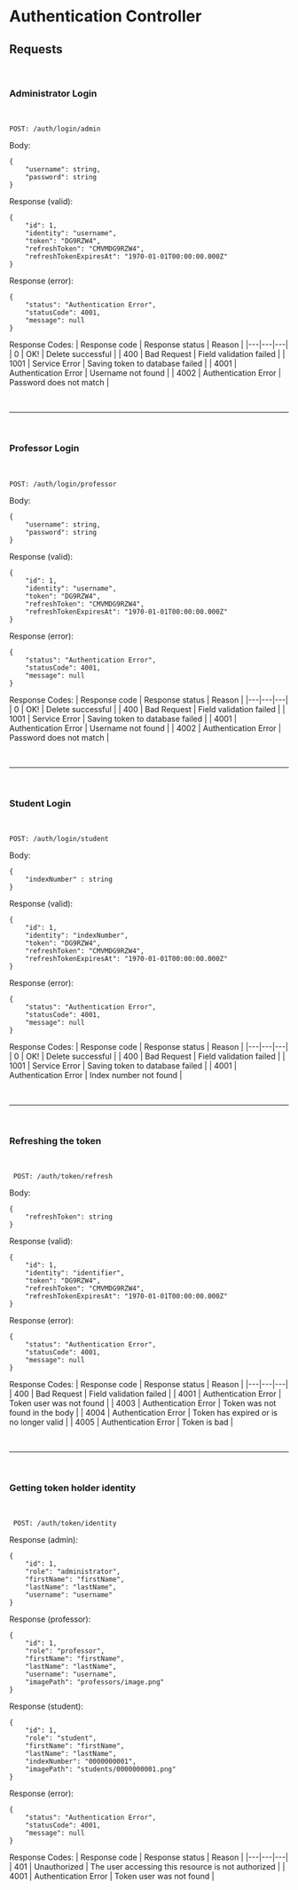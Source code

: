 # **Authentication Controller**

## **Requests**

<br>

### **Administrator Login**
<br>

```POST: /auth/login/admin```

Body:
```
{
    "username": string,
    "password": string
}
```

Response (valid):

```
{
    "id": 1,
    "identity": "username",
    "token": "DG9RZW4",
    "refreshToken": "CMVMDG9RZW4",
    "refreshTokenExpiresAt": "1970-01-01T00:00:00.000Z"
}
```

Response (error):

```
{
    "status": "Authentication Error",
    "statusCode": 4001,
    "message": null
}
```

Response Codes:
| Response code | Response status | Reason |
|---|---|---|
| 0 | OK! | Delete successful |
| 400 | Bad Request | Field validation failed |
| 1001 | Service Error | Saving token to database failed |
| 4001 | Authentication Error | Username not found |
| 4002 | Authentication Error | Password does not match |

<br>

---

<br>

### **Professor Login**
<br>

```POST: /auth/login/professor```

Body:
```
{
    "username": string,
    "password": string
}
```

Response (valid):

```
{
    "id": 1,
    "identity": "username",
    "token": "DG9RZW4",
    "refreshToken": "CMVMDG9RZW4",
    "refreshTokenExpiresAt": "1970-01-01T00:00:00.000Z"
}
```

Response (error):

```
{
    "status": "Authentication Error",
    "statusCode": 4001,
    "message": null
}
```

Response Codes:
| Response code | Response status | Reason |
|---|---|---|
| 0 | OK! | Delete successful |
| 400 | Bad Request | Field validation failed |
| 1001 | Service Error | Saving token to database failed |
| 4001 | Authentication Error | Username not found |
| 4002 | Authentication Error | Password does not match |

<br>

---

<br>

### **Student Login**
<br>

```POST: /auth/login/student```

Body:
```
{
    "indexNumber" : string
}
```

Response (valid):

```
{
    "id": 1,
    "identity": "indexNumber",
    "token": "DG9RZW4",
    "refreshToken": "CMVMDG9RZW4",
    "refreshTokenExpiresAt": "1970-01-01T00:00:00.000Z"
}
```

Response (error):

```
{
    "status": "Authentication Error",
    "statusCode": 4001,
    "message": null
}
```

Response Codes:
| Response code | Response status | Reason |
|---|---|---|
| 0 | OK! | Delete successful |
| 400 | Bad Request | Field validation failed |
| 1001 | Service Error | Saving token to database failed |
| 4001 | Authentication Error | Index number not found |

<br>

---

<br>

### **Refreshing the token**
<br>

``` POST: /auth/token/refresh```

Body:
```
{
    "refreshToken": string
}
```

Response (valid):
```
{
    "id": 1,
    "identity": "identifier",
    "token": "DG9RZW4",
    "refreshToken": "CMVMDG9RZW4",
    "refreshTokenExpiresAt": "1970-01-01T00:00:00.000Z"
}
```

Response (error):

```
{
    "status": "Authentication Error",
    "statusCode": 4001,
    "message": null
}
```

Response Codes:
| Response code | Response status | Reason |
|---|---|---|
| 400 | Bad Request | Field validation failed |
| 4001 | Authentication Error | Token user was not found |
| 4003 | Authentication Error | Token was not found in the body |
| 4004 | Authentication Error | Token has expired or is no longer valid |
| 4005 | Authentication Error | Token is bad |

<br>

---

<br>

### **Getting token holder identity**
<br>

``` POST: /auth/token/identity```

Response (admin):
```
{
    "id": 1,
    "role": "administrator",
    "firstName": "firstName",
    "lastName": "lastName",
    "username": "username"
}
```

Response (professor):

```
{
    "id": 1,
    "role": "professor",
    "firstName": "firstName",
    "lastName": "lastName",
    "username": "username",
    "imagePath": "professors/image.png"
}
```

Response (student):

```
{
    "id": 1,
    "role": "student",
    "firstName": "firstName",
    "lastName": "lastName",
    "indexNumber": "0000000001",
    "imagePath": "students/0000000001.png"
}
```

Response (error):

```
{
    "status": "Authentication Error",
    "statusCode": 4001,
    "message": null
}
```

Response Codes:
| Response code | Response status | Reason |
|---|---|---|
| 401 | Unauthorized | The user accessing this resource is not authorized |
| 4001 | Authentication Error | Token user was not found |